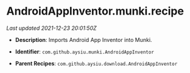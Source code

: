 # AndroidAppInventor.munki.recipe

_Last updated 2021-12-23 20:01:50Z_

- **Description**: Imports Android App Inventor into Munki.

- **Identifier**: `com.github.aysiu.munki.AndroidAppInventor`

- **Parent Recipes**: `com.github.aysiu.download.AndroidAppInventor`
